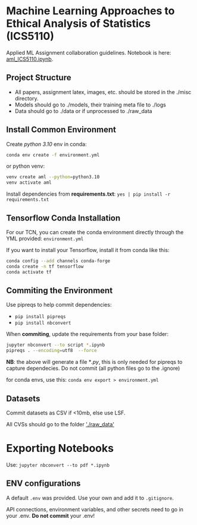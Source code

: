 # Machine Learning Approaches to Ethical Analysis of Statistics (ICS5110)

Applied ML Assignment collaboration guidelines. Notebook is here: [aml_ICS5110.ipynb](./aml_ICS5110.ipynb).

## Project Structure

- All papers, assignment latex, images, etc. should be stored in the ./misc directory.
- Models should go to ./models, their training meta file to ./logs
- Data should go to ./data or if unprocessed to ./raw_data

## Install Common Environment

Create *python 3.10* env in conda:

```bash
conda env create -f environment.yml
```
or python venv:

```bash
venv create aml --python=python3.10
venv activate aml
```

Install dependencies from **requirements.txt**:
`yes | pip install -r requirements.txt`

## Tensorflow Conda Installation

For our TCN, you can create the conda environment directly through the YML provided: `environment.yml`

If you want to install your Tensorflow, install it from conda like this:

```bash
conda config --add channels conda-forge
conda create -n tf tensorflow
conda activate tf
```

## Commiting the Environment

Use pipreqs to help commit dependencies:

- `pip install pipreqs`
- `pip install nbconvert`

When **commiting**, update the requirements from your base folder:

```bash
jupyter nbconvert --to script *.ipynb 
pipreqs . --encoding=utf8  --force
```

**NB**: the above will generate a file **.py*, this is only needed for pipreqs to capture dependecies. Do not commit (all python files go to the .ignore)

for conda envs, use this:  `conda env export > environment.yml`

## Datasets

Commit datasets as CSV if <10mb, else use LSF.

All CVSs should go to the folder ['./raw_data'](./raw_data)

# Exporting Notebooks

Use: `jupyter nbconvert --to pdf *.ipynb`


## ENV configurations

A default `.env` was provided.
Use your own and add it to `.gitignore`.

API connections, environment variables, and other secrets need to go in your .env.
**Do not commit** your .env!